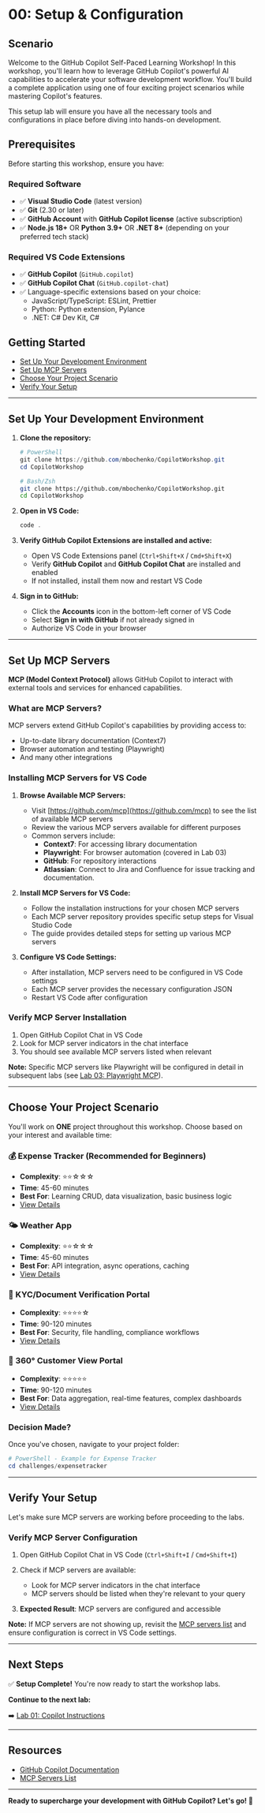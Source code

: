 # 00: Setup & Configuration

## Scenario

Welcome to the GitHub Copilot Self-Paced Learning Workshop! In this workshop, you'll learn how to leverage GitHub Copilot's powerful AI capabilities to accelerate your software development workflow. You'll build a complete application using one of four exciting project scenarios while mastering Copilot's features.

This setup lab will ensure you have all the necessary tools and configurations in place before diving into hands-on development.

## Prerequisites

Before starting this workshop, ensure you have:

### Required Software
- ✅ **Visual Studio Code** (latest version)
- ✅ **Git** (2.30 or later)
- ✅ **GitHub Account** with **GitHub Copilot license** (active subscription)
- ✅ **Node.js 18+** OR **Python 3.9+** OR **.NET 8+** (depending on your preferred tech stack)

### Required VS Code Extensions
- ✅ **GitHub Copilot** (`GitHub.copilot`)
- ✅ **GitHub Copilot Chat** (`GitHub.copilot-chat`)
- ✅ Language-specific extensions based on your choice:
  - JavaScript/TypeScript: ESLint, Prettier
  - Python: Python extension, Pylance
  - .NET: C# Dev Kit, C#

## Getting Started

- [Set Up Your Development Environment](#set-up-your-development-environment)
- [Set Up MCP Servers](#set-up-mcp-servers)
- [Choose Your Project Scenario](#choose-your-project-scenario)
- [Verify Your Setup](#verify-your-setup)

---

## Set Up Your Development Environment

1. **Clone the repository:**

   ```powershell
   # PowerShell
   git clone https://github.com/mbochenko/CopilotWorkshop.git
   cd CopilotWorkshop
   ```

   ```bash
   # Bash/Zsh
   git clone https://github.com/mbochenko/CopilotWorkshop.git
   cd CopilotWorkshop
   ```

2. **Open in VS Code:**

   ```powershell
   code .
   ```

3. **Verify GitHub Copilot Extensions are installed and active:**

   - Open VS Code Extensions panel (`Ctrl+Shift+X` / `Cmd+Shift+X`)
   - Verify **GitHub Copilot** and **GitHub Copilot Chat** are installed and enabled
   - If not installed, install them now and restart VS Code

4. **Sign in to GitHub:**

   - Click the **Accounts** icon in the bottom-left corner of VS Code
   - Select **Sign in with GitHub** if not already signed in
   - Authorize VS Code in your browser

---

## Set Up MCP Servers

**MCP (Model Context Protocol)** allows GitHub Copilot to interact with external tools and services for enhanced capabilities.

### What are MCP Servers?

MCP servers extend GitHub Copilot's capabilities by providing access to:
- Up-to-date library documentation (Context7)
- Browser automation and testing (Playwright)
- And many other integrations

### Installing MCP Servers for VS Code

1. **Browse Available MCP Servers:**
   - Visit [https://github.com/mcp](https://github.com/mcp) to see the list of available MCP servers
   - Review the various MCP servers available for different purposes
   - Common servers include:
     - **Context7**: For accessing library documentation
     - **Playwright**: For browser automation (covered in Lab 03)
     - **GitHub**: For repository interactions
     - **Atlassian**: Connect to Jira and Confluence for issue tracking and documentation.

2. **Install MCP Servers for VS Code:**
   - Follow the installation instructions for your chosen MCP servers
   - Each MCP server repository provides specific setup steps for Visual Studio Code
   - The guide provides detailed steps for setting up various MCP servers

3. **Configure VS Code Settings:**
   - After installation, MCP servers need to be configured in VS Code settings
   - Each MCP server provides the necessary configuration JSON
   - Restart VS Code after configuration

### Verify MCP Server Installation

1. Open GitHub Copilot Chat in VS Code
2. Look for MCP server indicators in the chat interface
3. You should see available MCP servers listed when relevant

**Note:** Specific MCP servers like Playwright will be configured in detail in subsequent labs (see [Lab 03: Playwright MCP](./03-playwright-mcp.md)).

---

## Choose Your Project Scenario

You'll work on **ONE** project throughout this workshop. Choose based on your interest and available time:

### 💰 Expense Tracker (Recommended for Beginners)
- **Complexity**: ⭐⭐☆☆☆
- **Time**: 45-60 minutes
- **Best For**: Learning CRUD, data visualization, basic business logic
- [View Details](../challenges/expensetracker/README.md)

### 🌤️ Weather App
- **Complexity**: ⭐⭐☆☆☆
- **Time**: 45-60 minutes
- **Best For**: API integration, async operations, caching
- [View Details](../challenges/weatherapp/README.md)

### 🔐 KYC/Document Verification Portal
- **Complexity**: ⭐⭐⭐⭐☆
- **Time**: 90-120 minutes
- **Best For**: Security, file handling, compliance workflows
- [View Details](../challenges/kycportal/README.md)

### 👥 360° Customer View Portal
- **Complexity**: ⭐⭐⭐⭐⭐
- **Time**: 90-120 minutes
- **Best For**: Data aggregation, real-time features, complex dashboards
- [View Details](../challenges/360customer/README.md)

### Decision Made?

Once you've chosen, navigate to your project folder:

```powershell
# PowerShell - Example for Expense Tracker
cd challenges/expensetracker
```

---

## Verify Your Setup

Let's make sure MCP servers are working before proceeding to the labs.

### Verify MCP Server Configuration

1. Open GitHub Copilot Chat in VS Code (`Ctrl+Shift+I` / `Cmd+Shift+I`)

2. Check if MCP servers are available:
   - Look for MCP server indicators in the chat interface
   - MCP servers should be listed when they're relevant to your query

3. **Expected Result**: MCP servers are configured and accessible

**Note:** If MCP servers are not showing up, revisit the [MCP servers list](https://github.com/mcp) and ensure configuration is correct in VS Code settings.

---

## Next Steps

✅ **Setup Complete!** You're now ready to start the workshop labs.

**Continue to the next lab:**

➡️ [Lab 01: Copilot Instructions](./01-copilot-instructions.md)

---

## Resources

- [GitHub Copilot Documentation](https://docs.github.com/en/copilot)
- [MCP Servers List](https://github.com/mcp)

---

**Ready to supercharge your development with GitHub Copilot? Let's go! 🚀**
